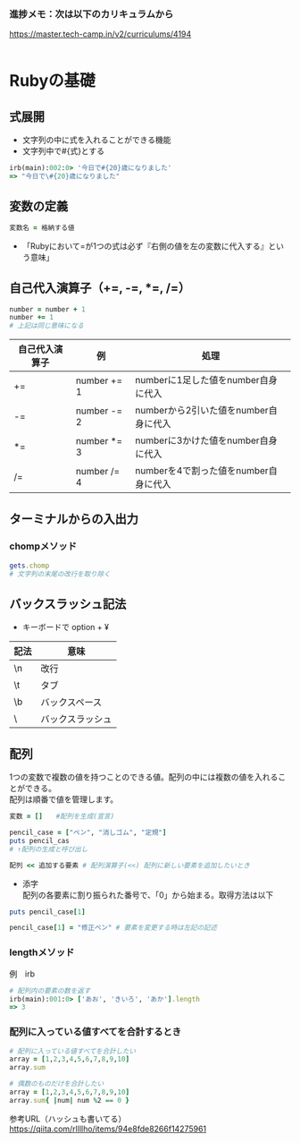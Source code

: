 ### 進捗メモ：次は以下のカリキュラムから
https://master.tech-camp.in/v2/curriculums/4194
```ruby
```

# Rubyの基礎
## 式展開
- 文字列の中に式を入れることができる機能
- 文字列中で#{式}とする

```ruby
irb(main):002:0> '今日で#{20}歳になりました'
=> "今日で\#{20}歳になりました"
```

## 変数の定義
```ruby
変数名 = 格納する値
```
- 「Rubyにおいて=が1つの式は必ず『右側の値を左の変数に代入する』という意味」

## 自己代入演算子（+=, -=, *=, /=）
```ruby
number = number + 1
number += 1
# 上記は同じ意味になる
```
自己代入演算子|	例|	処理|
--- |-------------|-------------------------------|
+=	|number += 1	|numberに1足した値をnumber自身に代入
-=	|number -= 2	|numberから2引いた値をnumber自身に代入
*=	|number *= 3	|numberに3かけた値をnumber自身に代入
/=	|number /= 4	|numberを4で割った値をnumber自身に代入

## ターミナルからの入出力

### chompメソッド
```ruby
gets.chomp
# 文字列の末尾の改行を取り除く
```

## バックスラッシュ記法
- キーボードで option + ¥


|記法|	意味|
|----|----|
|\n	|改行|
|\t	|タブ|
|\b	|バックスペース|
|\\	|バックスラッシュ|


## 配列
1つの変数で複数の値を持つことのできる値。配列の中には複数の値を入れることができる。  
配列は順番で値を管理します。

```ruby
変数 = []　　#配列を生成(宣言)

pencil_case = ["ペン", "消しゴム", "定規"]
puts pencil_cas
# ↑配列の生成と呼び出し

配列 << 追加する要素 # 配列演算子(<<) 配列に新しい要素を追加したいとき
```

- 添字  
配列の各要素に割り振られた番号で、「0」から始まる。取得方法は以下
```ruby
puts pencil_case[1]

pencil_case[1] = "修正ペン" # 要素を変更する時は左記の記述
```

### lengthメソッド
例　irb  
```ruby
# 配列内の要素の数を返す
irb(main):001:0> ['あお', 'きいろ', 'あか'].length
=> 3
```

### 配列に入っている値すべてを合計するとき
```ruby
# 配列に入っている値すべてを合計したい
array = [1,2,3,4,5,6,7,8,9,10]
array.sum

# 偶数のものだけを合計したい
array = [1,2,3,4,5,6,7,8,9,10]
array.sum{ |num| num %2 == 0 }
```

参考URL（ハッシュも書いてる）
https://qiita.com/rllllho/items/94e8fde8266f14275961
